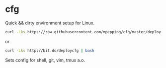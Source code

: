 cfg
===

Quick && dirty environment setup for Linux.

```bash
curl -Lks https://raw.githubusercontent.com/mpepping/cfg/master/deploy.sh | bash
```

or

```bash
curl -Lks http://bit.do/deploycfg | bash
```

Sets config for shell, git, vim, tmux a.o.
